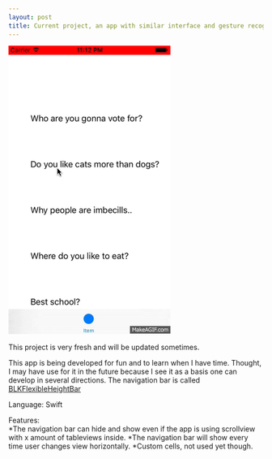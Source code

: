 ```yaml
---
layout: post
title: Current project, an app with similar interface and gesture recognizers as 9GAG for fun and to learn (Updated periodically) 
---
```

![Geometric pattern with fading gradient](/img/9gag.gif)

This project is very fresh and will be updated sometimes. 

This app is being developed for fun and to learn when I have time. Thought, I may have use for it in the future because I see it as a basis one can develop in several directions.
The navigation bar is called [BLKFlexibleHeightBar](https://github.com/bryankeller/BLKFlexibleHeightBar/)

Language: Swift

Features:<br>
*The navigation bar can hide and show even if the app is using scrollview with x amount of tableviews inside.
*The navigation bar will show every time user changes view horizontally.
*Custom cells, not used yet though.







